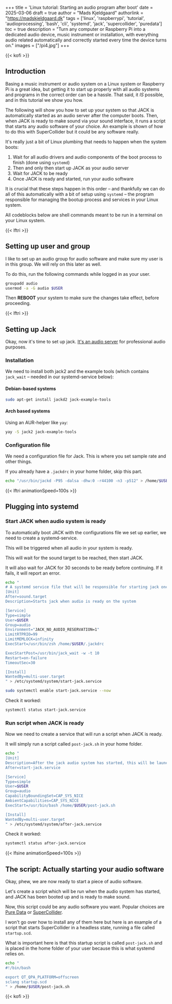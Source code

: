 +++
title = 'Linux tutorial: Starting an audio program after boot'
date = 2025-03-06
draft = true
author = "Mads Kjeldgaard"
authorlink = "https://madskjeldgaard.dk"
tags = ['linux', 'raspberrypi', 'tutorial', 'audioprocessing', 'bash', 'cli', 'systemd', 'jack', 'supercollider', 'puredata']
toc = true
description = "Turn any computer or Raspberry Pi into a dedicated audio device, music instrument or installation, with everything audio related automatically and correctly started every time the device turns on."
images = ["/pi4.jpg"]
+++

{{< kofi >}}

## Introduction

Basing a music instrument or audio system on a Linux system or Raspberry Pi is a great idea, but getting it to start up properly with all audio systems and programs in the correct order can be a hassle. That said, it *IS* possible, and in this tutorial we show you how.

The following will show you how to set up your system so that JACK is automatically started as an audio server after the computer boots. Then, when JACK is ready to make sound via your sound interface, it runs a script that starts any audio software of your choice. An example is shown of how to do this with SuperCollider but it could be any software really.

It's really just a bit of Linux plumbing that needs to happen when the system boots:

1. Wait for all audio drivers and audio components of the boot process to finish (done using `systemd`)
2. Then and only then start up JACK as your audio server
3. Wait for JACK to be ready
4. Once JACK is ready and started, run your audio software

It is crucial that these steps happen in this order – and thankfully we can do all of this automatically with a bit of setup using `systemd` – the program responsible for managing the bootup process and services in your Linux system.

All codeblocks below are shell commands meant to be run in a terminal on your Linux system.

{{< lftri >}}

## Setting up user and group

I like to set up an audio group for audio software and make sure my user is in this group. We will rely on this later as well. 

To do this, run the following commands while logged in as your user.

```bash
groupadd audio 
usermod -a -G audio $USER
```

Then **REBOOT** your system to make sure the changes take effect, before proceeding.

{{< lftri >}}

## Setting up Jack 

Okay, now it's time to set up jack. [It's an audio server](https://jackaudio.org/) for professional audio purposes.

### Installation

We need to install both jack2 and the example tools (which contains `jack_wait` – needed in our systemd-service below):

#### Debian-based systems

```bash
sudo apt-get install jackd2 jack-example-tools
```

#### Arch based systems

Using an AUR-helper like `yay`:

```bash
yay -S jack2 jack-example-tools
```

### Configuration file
We need a configuration file for Jack. This is where you set sample rate and other things. 

If you already have a `.jackdrc` in your home folder, skip this part.

```bash
echo "/usr/bin/jackd -P95 -dalsa -dhw:0 -r44100 -n3 -p512" > /home/$USER/.jackdrc
```


{{< lftri animationSpeed=100s >}}

## Plugging into systemd

### Start JACK when audio system is ready

To automatically boot JACK with the configurations file we set up earlier, we need to create a systemd-service.

This will be triggered when all audio in your system is ready.

This will wait for the sound target to be reached, then start JACK.

It will also wait for JACK for 30 seconds to be ready before continuing. If it fails, it will report an error.

```bash
echo "
# A systemd service file that will be responsible for starting jack once audio is initialized
[Unit]
After=sound.target
Description=Starts jack when audio is ready on the system

[Service]
Type=simple
User=$USER
Group=audio
Environment="JACK_NO_AUDIO_RESERVATION=1"
LimitRTPRIO=99
LimitMEMLOCK=infinity
ExecStart=/usr/bin/zsh /home/$USER/.jackdrc

ExecStartPost=/usr/bin/jack_wait -w -t 10
Restart=on-failure
TimeoutSec=30

[Install]
WantedBy=multi-user.target
" > /etc/systemd/system/start-jack.service

sudo systemctl enable start-jack.service --now
```

Check it worked:
```bash
systemctl status start-jack.service
```
### Run script when JACK is ready

Now we need to create a service that will run a script when JACK is ready.

It will simply run a script called `post-jack.sh` in your home folder.

```bash
echo "
[Unit]
Description=After the jack audio system has started, this will be launched
After=start-jack.service

[Service]
Type=simple
User=$USER
Group=audio
CapabilityBoundingSet=CAP_SYS_NICE
AmbientCapabilities=CAP_SYS_NICE
ExecStart=/usr/bin/bash /home/$USER/post-jack.sh

[Install]
WantedBy=multi-user.target
" > /etc/systemd/system/after-jack.service
```

Check it worked:
```bash
systemctl status after-jack.service
```

{{< lfsine animationSpeed=100s >}}

## The script: Actually starting your audio software

Okay, phew, we are now ready to start a piece of audio software.

Let's create a script which will be run when the audio system has started, and JACK has been booted up and is ready to make sound.

Now, this script could be any audio software you want. Popular choices are [Pure Data](https://puredata.info/) or [SuperCollider](https://supercollider.github.io/).

I won't go over how to install any of them here but here is an example of a script that starts SuperCollider in a headless state, running a file called `startup.scd`.

What is important here is that this startup script is called `post-jack.sh` and is placed in the home folder of your user because this is what systemd relies on.

```bash
echo "
#!/bin/bash

export QT_QPA_PLATFORM=offscreen
sclang startup.scd
" > /home/$USER/post-jack.sh
```


{{< kofi >}}
